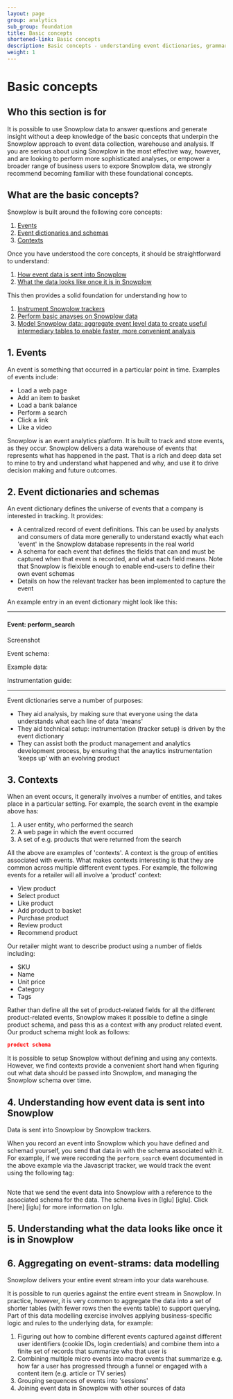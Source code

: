```yaml
---
layout: page
group: analytics
sub_group: foundation
title: Basic concepts
shortened-link: Basic concepts
description: Basic concepts - understanding event dictionaries, grammars and data modelling with Snowplow
weight: 1
---
```


# Basic concepts

## Who this section is for

It is possible to use Snowplow data to answer questions and generate insight without a deep knowledge of the basic concepts that underpin the Snowplow approach to event data collection, warehouse and analysis. If you are serious about using Snowplow in the most effective way, however, and are looking to perform more sophisticated analyses, or empower a broader range of business users to expore Snowplow data, we strongly recommend becoming familiar with these foundational concepts.

## What are the basic concepts?

Snowplow is built around the following core concepts:

1. [Events](#events)
2. [Event dictionaries and schemas](#dictionaries-and-schemas)
3. [Contexts](#contexts)

Once you have understood the core concepts, it should be straightforward to understand:

1. [How event data is sent into Snowplow](#sending-data-into-snowplow)
2. [What the data looks like once it is in Snowplow](#viewing-the-data-in-snowplow)

This then provides a solid foundation for understanding how to 

1. [Instrument Snowplow trackers](#)
2. [Perform basic anayses on Snowplow data]()
3. [Model Snowplow data: aggregate event level data to create useful intermediary tables to enable faster, more convenient analysis]()


<h2><a name="events">1. Events</a></h2>

An event is something that occurred in a particular point in time. Examples of events include:

* Load a web page
* Add an item to basket
* Load a bank balance
* Perform a search
* Click a link
* Like a video

Snowplow is an event analytics platform. It is built to track and store events, as they occur. Snowplow delivers a data warehouse of events that represents what has happened in the past. That is a rich and deep data set to mine to try and understand what happened and why, and use it to drive decision making and future outcomes.

<h2><a name="dictionaries-and-schemas">2. Event dictionaries and schemas</a></h2>

An event dictionary defines the universe of events that a company is interested in tracking. It provides:

* A centralized record of event definitions. This can be used by analysts and consumers of data more generally to understand exactly what each 'event' in the Snowplow database represents in the real world
* A schema for each event that defines the fields that can and must be captured when that event is recorded, and what each field means. Note that Snowplow is fleixible enough to enable end-users to define their own event schemas
* Details on how the relevant tracker has been implemented to capture the event

An example entry in an event dictionary might look like this:

----

#### Event: perform_search

Screenshot

Event schema:

Example data:

Instrumentation guide:

-----

Event dictionaries serve a number of purposes:

* They aid analysis, by making sure that everyone using the data understands what each line of data 'means'
* They aid technical setup: instrumentation (tracker setup) is driven by the event dictionary
* They can assist both the product management and analytics development process, by ensuring that the anaytics instrumentation 'keeps up' with an evolving product 

<h2><a name="contexts">3. Contexts</a></h2>

When an event occurs, it generally involves a number of entities, and takes place in a particular setting. For example, the search event in the example above has:

1. A user entity, who performed the search
2. A web page in which the event occurred
3. A set of e.g. products that were returned from the search

All the above are examples of 'contexts'. A context is the group of entities associated with events. What makes contexts interesting is that they are common across multiple different event types. For example, the following events for a retailer will all involve a 'product' context:

* View product
* Select product
* Like product
* Add product to basket
* Purchase product
* Review product
* Recommend product

Our retailer might want to describe product using a number of fields including:

* SKU
* Name
* Unit price
* Category
* Tags

Rather than define all the set of product-related fields for all the different product-related events, Snowplow makes it possible to define a single product schema, and pass this as a context with any product related event. Our product schema might look as follows:

```json
product schema
```

It is possible to setup Snowplow without defining and using any contexts. However, we find contexts provide a convenient short hand when figuring out what data should be passed into Snowplow, and managing the Snowplow schema over time.

<h2><a name="sending-data-into-snowplow">4. Understanding how event data is sent into Snowplow</a></h2>

Data is sent into Snowplow by Snowplow trackers.

When you record an event into Snowplow which you have defined and schemad yourself, you send that data in with the schema associated with it. For example, if we were recording the `perform_search` event documented in the above example via the Javascript tracker, we would track the event using the following tag:

```js

```

Note that we send the event data into Snowplow with a reference to the associated schema for the data. The schema lives in [Iglu] [iglu]. Click [here] [iglu] for more information on Iglu.

<h2><a name="viewing-the-data-in-snowplow">5. Understanding what the data looks like once it is in Snowplow</a></h2>



<h2><a name="data-modelling">6. Aggregating on event-strams: data modelling</a></h2>

Snowplow delivers your entire event stream into your data warehouse.

It is possible to run queries against the entire event stream in Snowplow. In practice, however, it is very common to aggregate the data into a set of shorter tables (with fewer rows then the events table) to support querying. Part of this data modelling exercise involves applying business-specific logic and rules to the underlying data, for example:

1. Figuring out how to combine different events captured against different user identifiers (cookie IDs, login credentials) and combine them into a finite set of records that summarize who that user is
2. Combining multiple micro events into macro events that summarize e.g. how far a user has progressed through a funnel or engaged with a content item (e.g. article or TV series)
3. Grouping sequences of events into 'sessions'
4. Joining event data in Snowplow with other sources of data


